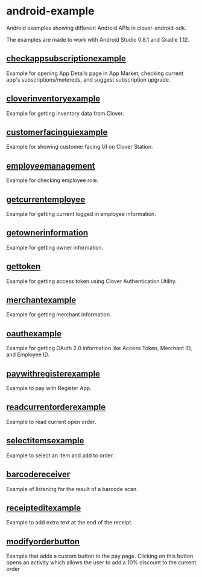 android-example
===============

Android examples showing different Android APIs in clover-android-sdk.


The examples are made to work with Android Studio 0.8.1 and Gradle 1.12.


[checkappsubscriptionexample](https://github.com/clover/android-example/tree/master/checkappsubscriptionexample)
---
Example for opening App Details page in App Market, checking current app's subscriptions/metereds, and suggest subscription upgrade.

[cloverinventoryexample](https://github.com/clover/android-example/tree/master/cloverinventoryexample)
---
Example for getting inventory data from Clover.

[customerfacinguiexample](https://github.com/clover/android-example/tree/master/customerfacinguiexample)
---
Example for showing customer facing UI on Clover Station.

[employeemanagement](https://github.com/clover/android-example/tree/master/employeemanagement)
---
Example for checking employee role.

[getcurrentemployee](https://github.com/clover/android-example/tree/master/getcurrentemployee)
---
Example for getting current logged in employee information.

[getownerinformation](https://github.com/clover/android-example/tree/master/getownerinformation)
---
Example for getting owner information.

[gettoken](https://github.com/clover/android-example/tree/master/gettoken)
---
Example for getting access token using Clover Authentication Utility.

[merchantexample](https://github.com/clover/android-example/tree/master/merchantexample)
---
Example for getting merchant information.

[oauthexample](https://github.com/clover/android-example/tree/master/oauthexample)
---
Example for getting OAuth 2.0 information like Access Token, Merchant ID, and Employee ID.

[paywithregisterexample](https://github.com/clover/android-example/tree/master/paywithregisterexample)
---
Example to pay with Register App.

[readcurrentorderexample](https://github.com/clover/android-example/tree/master/readcurrentorderexample)
---
Example to read current open order.

[selectitemsexample](https://github.com/clover/android-example/tree/master/selectitemsexample)
---
Example to select an item and add to order.

[barcodereceiver](https://github.com/clover/android-example/tree/master/barcodereceiver)
---
Example of listening for the result of a barcode scan.

[receipteditexample](https://github.com/clover/android-example/tree/master/receipteditexample)
---
Example to add extra text at the end of the receipt.

[modifyorderbutton](https://github.com/clover/android-example/tree/master/modifyorderbutton)
---
Example that adds a custom button to the pay page. Clicking on this button opens an activity which allows the user to add a 10% discount to the current order
